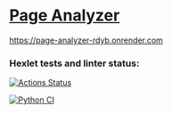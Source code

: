 # [Page Analyzer](https://page-analyzer-rdyb.onrender.com)
https://page-analyzer-rdyb.onrender.com




### Hexlet tests and linter status:
[![Actions Status](https://github.com/hartdegen/python-project-83/actions/workflows/hexlet-check.yml/badge.svg)](https://github.com/hartdegen/python-project-83/actions/workflows/hexlet-check.yml)

[![Python CI](https://github.com/hartdegen/python-project-83/actions/workflows/main.yml/badge.svg)](https://github.com/hartdegen/python-project-83/actions/workflows/main.yml)
